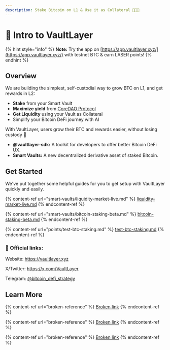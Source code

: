 ```yaml
---
description: Stake Bitcoin on L1 & Use it as Collateral 💼🚀✨
---
```


# 👋 Intro to VaultLayer

{% hint style="info" %}
**Note:** Try the app on [https://app.vaultlayer.xyz/](https://app.vaultlayer.xyz/) with testnet BTC & earn LASER points!
{% endhint %}

## Overview

We are building the simplest, self-custodial way to grow BTC on L1, and get rewards in L2:

* **Stake** from your Smart Vault
* **Maximize yield** from [CoreDAO Protocol](https://docs.coredao.org/docs/Learn/products/btc-staking/overview)
* **Get Liquidity** using your Vault as Collateral
* Simplify your Bitcoin DeFi journey with AI

With VaultLayer, users grow their BTC and rewards easier, without losing custody 🔐

* **@vaultlayer-sdk:** A toolkit for developers to offer better Bitcoin DeFi UX.
* **Smart Vaults:** A new decentralized derivative asset of staked Bitcoin.

## Get Started

We've put together some helpful guides for you to get setup with VaultLayer quickly and easily.

{% content-ref url="smart-vaults/liquidity-market-live.md" %}
[liquidity-market-live.md](smart-vaults/liquidity-market-live.md)
{% endcontent-ref %}

{% content-ref url="smart-vaults/bitcoin-staking-beta.md" %}
[bitcoin-staking-beta.md](smart-vaults/bitcoin-staking-beta.md)
{% endcontent-ref %}

{% content-ref url="points/test-btc-staking.md" %}
[test-btc-staking.md](points/test-btc-staking.md)
{% endcontent-ref %}

### 📌 Official links:&#x20;

Website: [https://vaultlayer.xyz ](https://vaultlayer.xyz)

X/Twitter: [https://x.com/VaultLayer ](https://x.com/VaultLayer)

Telegram: [@bitcoin\_defi\_strategy](https://t.me/+Q58TzLXmvGM0MGFh)

## Learn More

{% content-ref url="broken-reference" %}
[Broken link](broken-reference)
{% endcontent-ref %}

{% content-ref url="broken-reference" %}
[Broken link](broken-reference)
{% endcontent-ref %}

{% content-ref url="broken-reference" %}
[Broken link](broken-reference)
{% endcontent-ref %}
